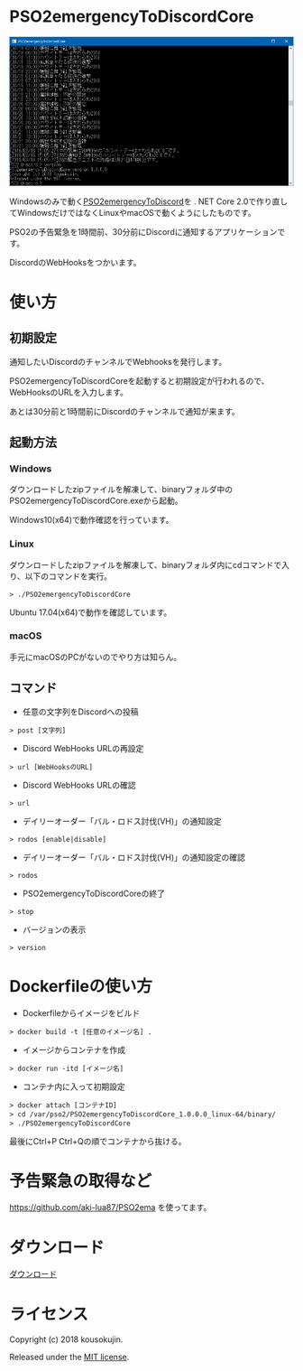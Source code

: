 # PSO2emergencyToDiscordCore
![screenshot](https://raw.githubusercontent.com/kousokujin/PSO2emergencyToDiscordCore/master/screenshot.png)

Windowsのみで動く[PSO2emergencyToDiscord](https://github.com/kousokujin/PSO2emergencyToDiscord)を . NET Core 2.0で作り直してWindowsだけではなくLinuxやmacOSで動くようにしたものです。

PSO2の予告緊急を1時間前、30分前にDiscordに通知するアプリケーションです。

DiscordのWebHooksをつかいます。

# 使い方
## 初期設定
通知したいDiscordのチャンネルでWebhooksを発行します。

PSO2emergencyToDiscordCoreを起動すると初期設定が行われるので、WebHooksのURLを入力します。

あとは30分前と1時間前にDiscordのチャンネルで通知が来ます。

## 起動方法
### Windows

ダウンロードしたzipファイルを解凍して、binaryフォルダ中のPSO2emergencyToDiscordCore.exeから起動。

Windows10(x64)で動作確認を行っています。

### Linux

ダウンロードしたzipファイルを解凍して、binaryフォルダ内にcdコマンドで入り、以下のコマンドを実行。
```Shell
> ./PSO2emergencyToDiscordCore
```

Ubuntu 17.04(x64)で動作を確認しています。


### macOS

手元にmacOSのPCがないのでやり方は知らん。

## コマンド
* 任意の文字列をDiscordへの投稿
```Shell
> post [文字列]
```

* Discord WebHooks URLの再設定
```Shell
> url [WebHooksのURL]
```

* Discord WebHooks URLの確認
```Shell
> url
```

* デイリーオーダー「バル・ロドス討伐(VH)」の通知設定
```Shell
> rodos [enable|disable]
```

* デイリーオーダー「バル・ロドス討伐(VH)」の通知設定の確認
```Shell
> rodos
```

* PSO2emergencyToDiscordCoreの終了
```Shell
> stop
```

* バージョンの表示
```Shell
> version
```

# Dockerfileの使い方
* Dockerfileからイメージをビルド
```shell
> docker build -t [任意のイメージ名] .
```

* イメージからコンテナを作成
```shell
> docker run -itd [イメージ名]
```

* コンテナ内に入って初期設定
```shell
> docker attach [コンテナID]
> cd /var/pso2/PSO2emergencyToDiscordCore_1.0.0.0_linux-64/binary/
> ./PSO2emergencyToDiscordCore
```

最後にCtrl+P Ctrl+Qの順でコンテナから抜ける。

# 予告緊急の取得など
https://github.com/aki-lua87/PSO2ema
を使ってます。

# ダウンロード
[ダウンロード](https://github.com/kousokujin/PSO2emergencyToDiscordCore/releases)

# ライセンス
Copyright (c) 2018 kousokujin.

Released under the [MIT license][].

[MIT license]:http://opensource.org/licenses/mit-license.php "MIT license"